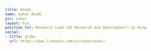 ```yaml
---
title: Asadi
name: Sahar Asadi
pic: sahar
layout: bio
position_txt: Research Lead (AI Research and Development) at King
social:
- title: globe
  url: https://www.linkedin.com/in/saharasadi/
---
```

